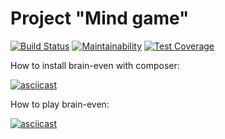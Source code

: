 # Project "Mind game"

[![Build Status](https://travis-ci.com/kalash-job/php-project-lvl1.svg?branch=master)](https://travis-ci.com/kalash-job/php-project-lvl1)
[![Maintainability](https://api.codeclimate.com/v1/badges/b5fa2f16662818f5bbc8/maintainability)](https://codeclimate.com/github/kalash-job/php-project-lvl1/maintainability)
[![Test Coverage](https://api.codeclimate.com/v1/badges/b5fa2f16662818f5bbc8/test_coverage)](https://codeclimate.com/github/kalash-job/php-project-lvl1/test_coverage)

How to install brain-even with composer:

[![asciicast](https://asciinema.org/a/20zVLE7GIzROb29orVRW5yYet.svg)](https://asciinema.org/a/20zVLE7GIzROb29orVRW5yYet)

How to play brain-even:

[![asciicast](https://asciinema.org/a/r3Riu63bLmkSsVOxDJQTNUmT8.svg)](https://asciinema.org/a/r3Riu63bLmkSsVOxDJQTNUmT8)
